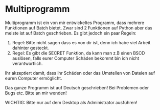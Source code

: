 # Multiprogramm
Multiprogramm ist ein von mir entwickeltes Programm, dass mehrere Funktionen auf Batch bietet. Zwar sind 2 Funktionen auf Python aber das meiste ist auf Batch geschrieben. 
Es gibt jedoch ein paar Regeln:


1. Regel: Bitte nicht sagen dass es von dir ist, denn ich habe viel Arbeit dahinter gesteckt.
2. Regel: Es gibt die SECRET Funktion, da kann man z.B einen BSOD auslösen, falls eurer Computer Schäden bekommt bin ich nicht verantwortlich.

Ihr akzeptiert damit, dass ihr Schäden oder das Umstellen von Dateien auf euren Computer ermöglicht.

Das ganze Programm ist auf Deutsch geschrieben!
Bei Problemen oder Bugs etc. Bitte an mir wenden!

WICHTIG: Bitte nur auf dem Desktop als Administrator ausführen!
